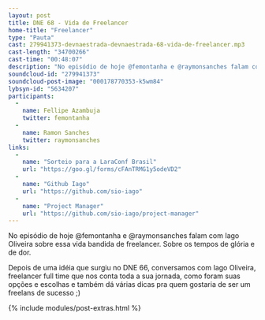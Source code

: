 ```yaml
---
layout: post
title: DNE 68 - Vida de Freelancer
home-title: "Freelancer"
type: "Pauta"
cast: 279941373-devnaestrada-devnaestrada-68-vida-de-freelancer.mp3
cast-length: "34700266"
cast-time: "00:48:07"
description: "No episódio de hoje @femontanha e @raymonsanches falam com Iago Oliveira sobre essa vida bandida de freelancer. Sobre os tempos de glória e de dor."
soundcloud-id: "279941373"
soundcloud-post-image: "000178770353-k5wm84"
lybsyn-id: "5634207"
participants:
  -
    name: Fellipe Azambuja
    twitter: femontanha
  -
    name: Ramon Sanches
    twitter: raymonsanches
links:
  -
    name: "Sorteio para a LaraConf Brasil"
    url: "https://goo.gl/forms/cFAnTRMG1y5odeVD2"
  -
    name: "Github Iago"
    url: "https://github.com/sio-iago"
  -
    name: "Project Manager"
    url: "https://github.com/sio-iago/project-manager"
---
```


No episódio de hoje @femontanha e @raymonsanches falam com Iago Oliveira sobre essa vida bandida de freelancer. Sobre os tempos de glória e de dor.

Depois de uma idéia que surgiu no DNE 66, conversamos com Iago Oliveira, freelancer full time que nos conta toda a sua jornada, como foram suas opções e escolhas e também dá várias dicas pra quem gostaria de ser um freelans de sucesso ;)

{% include modules/post-extras.html %}
